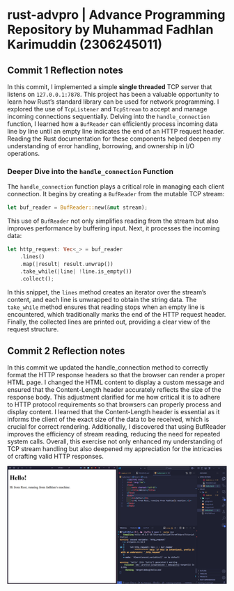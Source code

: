 # rust-advpro | Advance Programming Repository by Muhammad Fadhlan Karimuddin (2306245011)

## Commit 1 Reflection notes

In this commit, I implemented a simple **single threaded** TCP server that listens on `127.0.0.1:7878`. This project has been a valuable opportunity to learn how Rust’s standard library can be used for network programming. I explored the use of `TcpListener` and `TcpStream` to accept and manage incoming connections sequentially. Delving into the `handle_connection` function, I learned how a `BufReader` can efficiently process incoming data line by line until an empty line indicates the end of an HTTP request header. Reading the Rust documentation for these components helped deepen my understanding of error handling, borrowing, and ownership in I/O operations.

### Deeper Dive into the `handle_connection` Function

The `handle_connection` function plays a critical role in managing each client connection. It begins by creating a `BufReader` from the mutable TCP stream:

```rust
let buf_reader = BufReader::new(&mut stream);
```

This use of `BufReader` not only simplifies reading from the stream but also improves performance by buffering input. Next, it processes the incoming data:

```rust
let http_request: Vec<_> = buf_reader
    .lines()
    .map(|result| result.unwrap())
    .take_while(|line| !line.is_empty())
    .collect();
```

In this snippet, the `lines` method creates an iterator over the stream’s content, and each line is unwrapped to obtain the string data. The `take_while` method ensures that reading stops when an empty line is encountered, which traditionally marks the end of the HTTP request header. Finally, the collected lines are printed out, providing a clear view of the request structure.

## Commit 2 Reflection notes

In this commit we updated the handle_connection method to correctly format the HTTP response headers so that the browser can render a proper HTML page. I changed the HTML content to display a custom message and ensured that the Content-Length header accurately reflects the size of the response body. This adjustment clarified for me how critical it is to adhere to HTTP protocol requirements so that browsers can properly process and display content. I learned that the Content-Length header is essential as it informs the client of the exact size of the data to be received, which is crucial for correct rendering. Additionally, I discovered that using BufReader improves the efficiency of stream reading, reducing the need for repeated system calls. Overall, this exercise not only enhanced my understanding of TCP stream handling but also deepened my appreciation for the intricacies of crafting valid HTTP responses.

![Commit 2 screen capture](assets/images/commit2.png)
